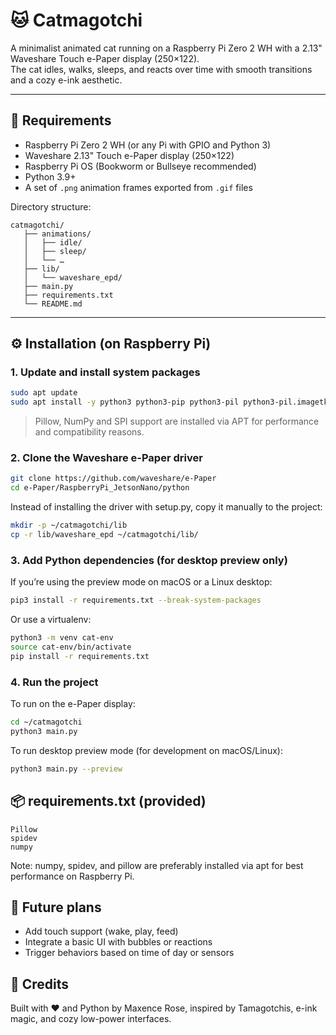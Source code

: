 # 🐱 Catmagotchi

A minimalist animated cat running on a Raspberry Pi Zero 2 WH with a 2.13" Waveshare Touch e-Paper display (250×122).  
The cat idles, walks, sleeps, and reacts over time with smooth transitions and a cozy e-ink aesthetic.

---

## 🧰 Requirements

- Raspberry Pi Zero 2 WH (or any Pi with GPIO and Python 3)
- Waveshare 2.13" Touch e-Paper display (250×122)
- Raspberry Pi OS (Bookworm or Bullseye recommended)
- Python 3.9+
- A set of `.png` animation frames exported from `.gif` files

Directory structure:

```
catmagotchi/
   ├── animations/
   │   ├── idle/
   │   ├── sleep/
   │   └── …
   ├── lib/
   │   └── waveshare_epd/
   ├── main.py
   ├── requirements.txt
   └── README.md
```

---

## ⚙️ Installation (on Raspberry Pi)

### 1. Update and install system packages

```bash
sudo apt update
sudo apt install -y python3 python3-pip python3-pil python3-pil.imagetk python3-numpy python3-spidev python3-tk git
```

> Pillow, NumPy and SPI support are installed via APT for performance and compatibility reasons.

### 2. Clone the Waveshare e-Paper driver

```bash
git clone https://github.com/waveshare/e-Paper
cd e-Paper/RaspberryPi_JetsonNano/python
```

Instead of installing the driver with setup.py, copy it manually to the project:

```bash
mkdir -p ~/catmagotchi/lib
cp -r lib/waveshare_epd ~/catmagotchi/lib/
```

### 3. Add Python dependencies (for desktop preview only)

If you’re using the preview mode on macOS or a Linux desktop:

```bash
pip3 install -r requirements.txt --break-system-packages
```

Or use a virtualenv:

```bash
python3 -m venv cat-env
source cat-env/bin/activate
pip install -r requirements.txt
```

### 4. Run the project

To run on the e-Paper display:

```bash
cd ~/catmagotchi
python3 main.py
```

To run desktop preview mode (for development on macOS/Linux):

```bash
python3 main.py --preview
```

## 📦 requirements.txt (provided)

```
Pillow
spidev
numpy
```

Note: numpy, spidev, and pillow are preferably installed via apt for best performance on Raspberry Pi.

## 🧠 Future plans

- Add touch support (wake, play, feed)
- Integrate a basic UI with bubbles or reactions
- Trigger behaviors based on time of day or sensors

## 🐾 Credits

Built with ❤️ and Python by Maxence Rose, inspired by Tamagotchis, e-ink magic, and cozy low-power interfaces.